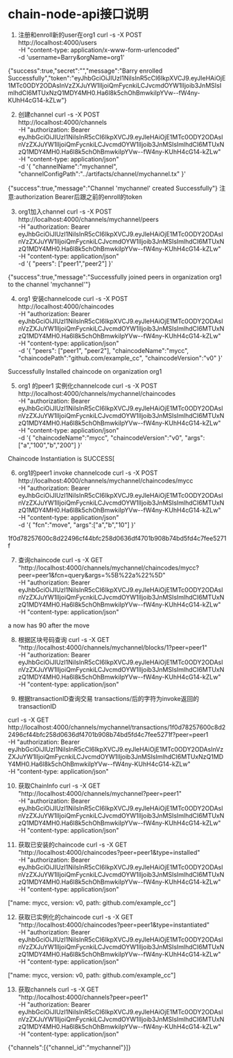 # chain-node-api接口说明

1. 注册和enroll新的user在org1
curl -s -X POST \
  http://localhost:4000/users \
  -H "content-type: application/x-www-form-urlencoded" \
  -d 'username=Barry&orgName=org1'


{"success":true,"secret":"","message":"Barry enrolled Successfully","token":"eyJhbGciOiJIUzI1NiIsInR5cCI6IkpXVCJ9.eyJleHAiOjE1MTc0ODY2ODAsInVzZXJuYW1lIjoiQmFycnkiLCJvcmdOYW1lIjoib3JnMSIsImlhdCI6MTUxNzQ1MDY4MH0.Ha6l8k5chOhBmwkiIpYVw--fW4ny-KUhH4cG14-kZLw"}

2. 创建channel
curl -s -X POST \
  http://localhost:4000/channels \
  -H "authorization: Bearer eyJhbGciOiJIUzI1NiIsInR5cCI6IkpXVCJ9.eyJleHAiOjE1MTc0ODY2ODAsInVzZXJuYW1lIjoiQmFycnkiLCJvcmdOYW1lIjoib3JnMSIsImlhdCI6MTUxNzQ1MDY4MH0.Ha6l8k5chOhBmwkiIpYVw--fW4ny-KUhH4cG14-kZLw" \
  -H "content-type: application/json" \
  -d '{
    "channelName":"mychannel",
    "channelConfigPath":"../artifacts/channel/mychannel.tx"
}'


{"success":true,"message":"Channel 'mychannel' created Successfully"}
注意:authorization Bearer后跟之前的enroll的token

3. org1加入channel
curl -s -X POST \
  http://localhost:4000/channels/mychannel/peers \
  -H "authorization: Bearer eyJhbGciOiJIUzI1NiIsInR5cCI6IkpXVCJ9.eyJleHAiOjE1MTc0ODY2ODAsInVzZXJuYW1lIjoiQmFycnkiLCJvcmdOYW1lIjoib3JnMSIsImlhdCI6MTUxNzQ1MDY4MH0.Ha6l8k5chOhBmwkiIpYVw--fW4ny-KUhH4cG14-kZLw" \
  -H "content-type: application/json" \
  -d '{
    "peers": ["peer1","peer2"]
}'

{"success":true,"message":"Successfully joined peers in organization org1 to the channel 'mychannel'"}


4. org1 安装channelcode
curl -s -X POST \
  http://localhost:4000/chaincodes \
  -H "authorization: Bearer eyJhbGciOiJIUzI1NiIsInR5cCI6IkpXVCJ9.eyJleHAiOjE1MTc0ODY2ODAsInVzZXJuYW1lIjoiQmFycnkiLCJvcmdOYW1lIjoib3JnMSIsImlhdCI6MTUxNzQ1MDY4MH0.Ha6l8k5chOhBmwkiIpYVw--fW4ny-KUhH4cG14-kZLw" \
  -H "content-type: application/json" \
  -d '{
    "peers": ["peer1", "peer2"],
    "chaincodeName":"mycc",
    "chaincodePath":"github.com/example_cc",
    "chaincodeVersion":"v0"
}'

Successfully Installed chaincode on organization org1

5. org1 的peer1 实例化channelcode
curl -s -X POST \
  http://localhost:4000/channels/mychannel/chaincodes \
  -H "authorization: Bearer eyJhbGciOiJIUzI1NiIsInR5cCI6IkpXVCJ9.eyJleHAiOjE1MTc0ODY2ODAsInVzZXJuYW1lIjoiQmFycnkiLCJvcmdOYW1lIjoib3JnMSIsImlhdCI6MTUxNzQ1MDY4MH0.Ha6l8k5chOhBmwkiIpYVw--fW4ny-KUhH4cG14-kZLw" \
  -H "content-type: application/json" \
  -d '{
    "chaincodeName":"mycc",
    "chaincodeVersion":"v0",
    "args":["a","100","b","200"]
}'

Chaincode Instantiation is SUCCESS[

6. org1的peer1 invoke channelcode
curl -s -X POST \
  http://localhost:4000/channels/mychannel/chaincodes/mycc \
  -H "authorization: Bearer eyJhbGciOiJIUzI1NiIsInR5cCI6IkpXVCJ9.eyJleHAiOjE1MTc0ODY2ODAsInVzZXJuYW1lIjoiQmFycnkiLCJvcmdOYW1lIjoib3JnMSIsImlhdCI6MTUxNzQ1MDY4MH0.Ha6l8k5chOhBmwkiIpYVw--fW4ny-KUhH4cG14-kZLw" \
  -H "content-type: application/json" \
  -d '{
    "fcn":"move",
    "args":["a","b","10"]
}'


1f0d78257600c8d22496cf44bfc258d0636df4701b908b74bd5fd4c7fee5271f

7. 查询chaincode
curl -s -X GET \
  "http://localhost:4000/channels/mychannel/chaincodes/mycc?peer=peer1&fcn=query&args=%5B%22a%22%5D" \
  -H "authorization: Bearer eyJhbGciOiJIUzI1NiIsInR5cCI6IkpXVCJ9.eyJleHAiOjE1MTc0ODY2ODAsInVzZXJuYW1lIjoiQmFycnkiLCJvcmdOYW1lIjoib3JnMSIsImlhdCI6MTUxNzQ1MDY4MH0.Ha6l8k5chOhBmwkiIpYVw--fW4ny-KUhH4cG14-kZLw" \
  -H "content-type: application/json"

a now has 90 after the move

8. 根据区块号码查询
curl -s -X GET \
  "http://localhost:4000/channels/mychannel/blocks/1?peer=peer1" \
  -H "authorization: Bearer eyJhbGciOiJIUzI1NiIsInR5cCI6IkpXVCJ9.eyJleHAiOjE1MTc0ODY2ODAsInVzZXJuYW1lIjoiQmFycnkiLCJvcmdOYW1lIjoib3JnMSIsImlhdCI6MTUxNzQ1MDY4MH0.Ha6l8k5chOhBmwkiIpYVw--fW4ny-KUhH4cG14-kZLw" \
  -H "content-type: application/json"

9. 根据transactionID查询交易
transactions/后的字符为invoke返回的transactionID

curl -s -X GET http://localhost:4000/channels/mychannel/transactions/1f0d78257600c8d22496cf44bfc258d0636df4701b908b74bd5fd4c7fee5271f?peer=peer1 \
  -H "authorization: Bearer eyJhbGciOiJIUzI1NiIsInR5cCI6IkpXVCJ9.eyJleHAiOjE1MTc0ODY2ODAsInVzZXJuYW1lIjoiQmFycnkiLCJvcmdOYW1lIjoib3JnMSIsImlhdCI6MTUxNzQ1MDY4MH0.Ha6l8k5chOhBmwkiIpYVw--fW4ny-KUhH4cG14-kZLw" \
  -H "content-type: application/json"


10. 获取ChainInfo
curl -s -X GET \
  "http://localhost:4000/channels/mychannel?peer=peer1" \
  -H "authorization: Bearer eyJhbGciOiJIUzI1NiIsInR5cCI6IkpXVCJ9.eyJleHAiOjE1MTc0ODY2ODAsInVzZXJuYW1lIjoiQmFycnkiLCJvcmdOYW1lIjoib3JnMSIsImlhdCI6MTUxNzQ1MDY4MH0.Ha6l8k5chOhBmwkiIpYVw--fW4ny-KUhH4cG14-kZLw" \
  -H "content-type: application/json"

11. 获取已安装的chaincode
curl -s -X GET \
  "http://localhost:4000/chaincodes?peer=peer1&type=installed" \
  -H "authorization: Bearer eyJhbGciOiJIUzI1NiIsInR5cCI6IkpXVCJ9.eyJleHAiOjE1MTc0ODY2ODAsInVzZXJuYW1lIjoiQmFycnkiLCJvcmdOYW1lIjoib3JnMSIsImlhdCI6MTUxNzQ1MDY4MH0.Ha6l8k5chOhBmwkiIpYVw--fW4ny-KUhH4cG14-kZLw" \
  -H "content-type: application/json"

["name: mycc, version: v0, path: github.com/example_cc"]

12. 获取已实例化的chaincode
curl -s -X GET \
  "http://localhost:4000/chaincodes?peer=peer1&type=instantiated" \
  -H "authorization: Bearer eyJhbGciOiJIUzI1NiIsInR5cCI6IkpXVCJ9.eyJleHAiOjE1MTc0ODY2ODAsInVzZXJuYW1lIjoiQmFycnkiLCJvcmdOYW1lIjoib3JnMSIsImlhdCI6MTUxNzQ1MDY4MH0.Ha6l8k5chOhBmwkiIpYVw--fW4ny-KUhH4cG14-kZLw" \
  -H "content-type: application/json"

["name: mycc, version: v0, path: github.com/example_cc"]

13. 获取channels
curl -s -X GET \
  "http://localhost:4000/channels?peer=peer1" \
  -H "authorization: Bearer eyJhbGciOiJIUzI1NiIsInR5cCI6IkpXVCJ9.eyJleHAiOjE1MTc0ODY2ODAsInVzZXJuYW1lIjoiQmFycnkiLCJvcmdOYW1lIjoib3JnMSIsImlhdCI6MTUxNzQ1MDY4MH0.Ha6l8k5chOhBmwkiIpYVw--fW4ny-KUhH4cG14-kZLw" \
  -H "content-type: application/json"

{"channels":[{"channel_id":"mychannel"}]}


























